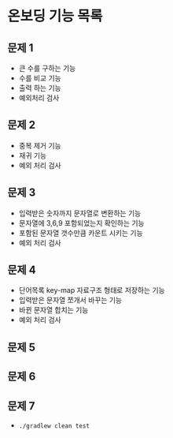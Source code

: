 # 온보딩 기능 목록

## 문제 1
- 큰 수를 구하는 기능
- 수를 비교 기능
- 출력 하는 기능
- 예외처리 검사

## 문제 2
- 중복 제거 기능
- 재귀 기능
- 예외 처리 검사

## 문제 3
- 입력받은 숫자까지 문자열로 변환하는 기능
- 문자열에 3,6,9 포함되었는지 확인하는 기능
- 포함된 문자열 갯수만큼 카운트 시키는 기능
- 예외 처리 검사

## 문제 4
- 단어목록 key-map 자료구조 형태로 저장하는 기능
- 입력받은 문자열 쪼개서 바꾸는 기능
- 바뀐 문자열 합치는 기능
- 예외 처리 검사


## 문제 5


## 문제 6


## 문제 7

- `./gradlew clean test`